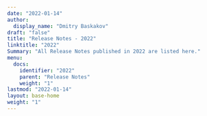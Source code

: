 ```yaml
---
date: "2022-01-14"
author:
  display_name: "Dmitry Baskakov"
draft: "false"
title: "Release Notes - 2022"
linktitle: "2022"
Summary: "All Release Notes published in 2022 are listed here."
menu:
  docs:
    identifier: "2022"
    parent: "Release Notes"
    weight: "1"
lastmod: "2022-01-14"
layout: base-home
weight: "1"
---
```

